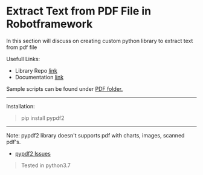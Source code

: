 # Extract Text from PDF File in Robotframework

In this section will discuss on creating custom python library to extract text from pdf file

Usefull Links:

 - Library Repo [link](https://github.com/mstamy2/PyPDF2)
 - Documentation [link](https://pythonhosted.org/PyPDF2/)

Sample scripts can be found under [PDF folder.](/PDF)

---

Installation:

  > pip install pypdf2

---

Note: pypdf2 library doesn't supports pdf with charts, images, scanned pdf's.
 - [pypdf2 Issues](https://github.com/mstamy2/PyPDF2/issues)

> Tested in python3.7